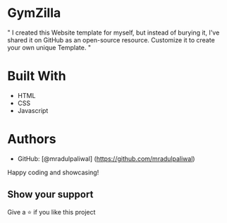 # GymZilla


" I created this Website template for myself, but instead of burying it, I've shared it on GitHub as an open-source resource. Customize it to create your own unique Template. "


# Built With

- HTML
- CSS 
- Javascript


# Authors

- GitHub: [@mradulpaliwal] (https://github.com/mradulpaliwal)


Happy coding and showcasing!


## Show your support

Give a ⭐️ if you like this project
